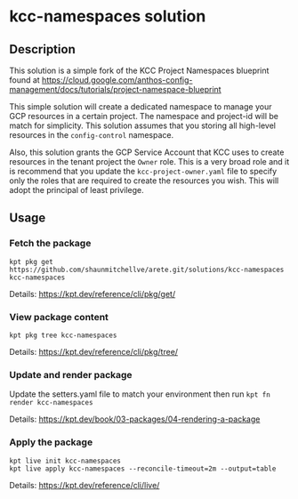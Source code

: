# kcc-namespaces solution

## Description

This solution is a simple fork of the KCC Project Namespaces blueprint found at
<https://cloud.google.com/anthos-config-management/docs/tutorials/project-namespace-blueprint>

This simple solution will create a dedicated namespace to manage your GCP resources in a certain project. The namespace and project-id will be match for simplicity. This solution assumes that you storing all high-level resources in the `config-control` namespace.

Also, this solution grants the GCP Service Account that KCC uses to create resources in the tenant project the `Owner` role. This is a very broad role and it is recommend that you update the `kcc-project-owner.yaml` file to specify only the roles that are required to create the resources you wish. This will adopt the principal of least privilege.

## Usage

### **Fetch the package**

`kpt pkg get https://github.com/shaunmitchellve/arete.git/solutions/kcc-namespaces kcc-namespaces`

Details: <https://kpt.dev/reference/cli/pkg/get/>

### **View package content**

`kpt pkg tree kcc-namespaces`

Details: <https://kpt.dev/reference/cli/pkg/tree/>

### **Update and render package**

Update the setters.yaml file to match your environment then run
`kpt fn render kcc-namespaces`

Details: <https://kpt.dev/book/03-packages/04-rendering-a-package>

### **Apply the package**

```shell
kpt live init kcc-namespaces
kpt live apply kcc-namespaces --reconcile-timeout=2m --output=table
```

Details: <https://kpt.dev/reference/cli/live/>
